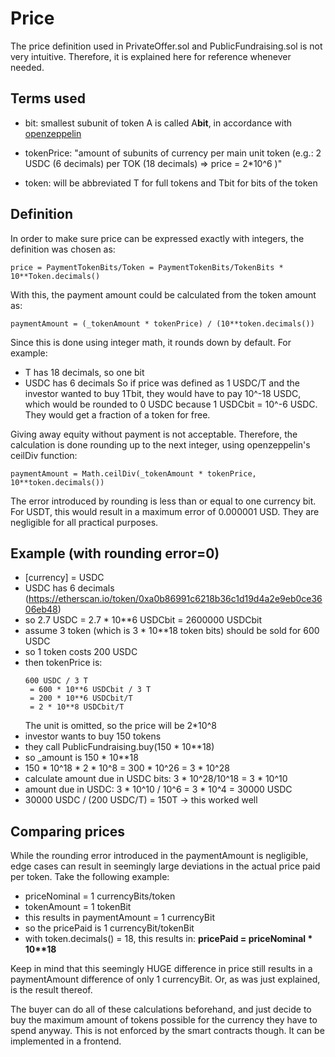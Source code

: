 # Price

The price definition used in PrivateOffer.sol and PublicFundraising.sol is not very intuitive. Therefore, it is explained here for reference whenever needed.

## Terms used

- bit: smallest subunit of token A is called A**bit**, in accordance with [openzeppelin](https://docs.openzeppelin.com/contracts/2.x/crowdsales#crowdsale-rate)

- tokenPrice: "amount of subunits of currency per main unit token (e.g.: 2 USDC (6 decimals) per TOK (18 decimals) => price = 2\*10^6 )"
- token: will be abbreviated T for full tokens and Tbit for bits of the token

## Definition

In order to make sure price can be expressed exactly with integers, the definition was chosen as:

```solidity
price = PaymentTokenBits/Token = PaymentTokenBits/TokenBits * 10**Token.decimals()
```

With this, the payment amount could be calculated from the token amount as:

```solidity
paymentAmount = (_tokenAmount * tokenPrice) / (10**token.decimals())
```

Since this is done using integer math, it rounds down by default. For example:

- T has 18 decimals, so one bit
- USDC has 6 decimals
  So if price was defined as 1 USDC/T and the investor wanted to buy 1Tbit, they would have to pay 10^-18 USDC, which would be rounded to 0 USDC because 1 USDCbit = 10^-6 USDC. They would get a fraction of a token for free.

Giving away equity without payment is not acceptable. Therefore, the calculation is done rounding up to the next integer, using openzeppelin's ceilDiv function:

```solidity
paymentAmount = Math.ceilDiv(_tokenAmount * tokenPrice,  10**token.decimals())
```

The error introduced by rounding is less than or equal to one currency bit. For USDT, this would result in a maximum error of 0.000001 USD. They are negligible for all practical purposes.

## Example (with rounding error=0)

- [currency] = USDC
- USDC has 6 decimals (https://etherscan.io/token/0xa0b86991c6218b36c1d19d4a2e9eb0ce3606eb48)
- so 2.7 USDC = 2.7 \* 10\*\*6 USDCbit = 2600000 USDCbit
- assume 3 token (which is 3 \* 10\*\*18 token bits) should be sold for 600 USDC
- so 1 token costs 200 USDC
- then tokenPrice is:
  ```solidity
  600 USDC / 3 T
   = 600 * 10**6 USDCbit / 3 T
   = 200 * 10**6 USDCbit/T
   = 2 * 10**8 USDCbit/T
  ```
  The unit is omitted, so the price will be 2\*10^8
- investor wants to buy 150 tokens
- they call PublicFundraising.buy(150 \* 10\*\*18)
- so \_amount is 150 \* 10\*\*18
- 150 \* 10^18 \* 2 \* 10^8 = 300 \* 10^26 = 3 \* 10^28
- calculate amount due in USDC bits: 3 \* 10^28/10^18 = 3 \* 10^10
- amount due in USDC: 3 \* 10^10 / 10^6 = 3 \* 10^4 = 30000 USDC
- 30000 USDC / (200 USDC/T) = 150T -> this worked well

## Comparing prices

While the rounding error introduced in the paymentAmount is negligible, edge cases can result in seemingly large deviations in the actual price paid per token.
Take the following example:

- priceNominal = 1 currencyBits/token
- tokenAmount = 1 tokenBit
- this results in paymentAmount = 1 currencyBit
- so the pricePaid is 1 currencyBit/tokenBit
- with token.decimals() = 18, this results in: **pricePaid = priceNominal \* 10\*\*18**

Keep in mind that this seemingly HUGE difference in price still results in a paymentAmount difference of only 1 currencyBit. Or, as was just explained, is the result thereof.

The buyer can do all of these calculations beforehand, and just decide to buy the maximum amount of tokens possible for the currency they have to spend anyway. This is not enforced by the smart contracts though. It can be implemented in a frontend.
